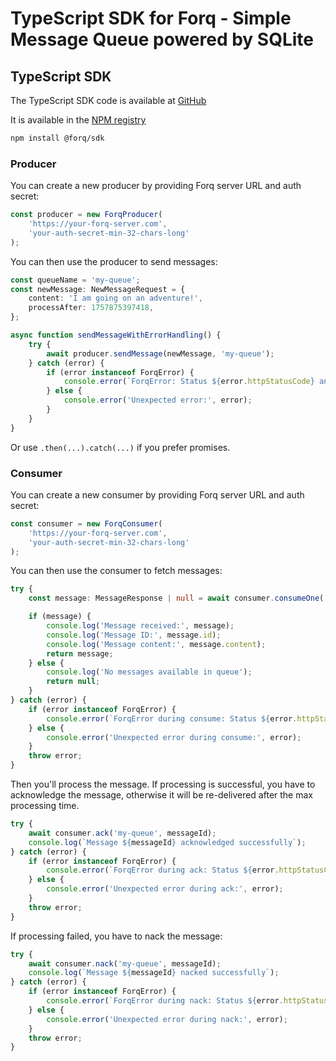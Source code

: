 # TypeScript SDK for Forq - Simple Message Queue powered by SQLite

## TypeScript SDK

The TypeScript SDK code is available at [GitHub](https://github.com/n0rdy/forq-sdk-typescript)

It is available in the [NPM registry](https://www.npmjs.com/package/@forq/sdk)

```bash
npm install @forq/sdk
```

### Producer

You can create a new producer by providing Forq server URL and auth secret:

```typescript
const producer = new ForqProducer(
    'https://your-forq-server.com',
    'your-auth-secret-min-32-chars-long'
);
```

You can then use the producer to send messages:

```typescript
const queueName = 'my-queue';
const newMessage: NewMessageRequest = {
    content: 'I am going on an adventure!',
    processAfter: 1757875397418,
};

async function sendMessageWithErrorHandling() {
    try {
        await producer.sendMessage(newMessage, 'my-queue');
    } catch (error) {
        if (error instanceof ForqError) {
            console.error(`ForqError: Status ${error.httpStatusCode} and error response ${error.errorResponse}`, error);
        } else {
            console.error('Unexpected error:', error);
        }
    }
}
```

Or use `.then(...).catch(...)` if you prefer promises.

### Consumer

You can create a new consumer by providing Forq server URL and auth secret:

```typescript
const consumer = new ForqConsumer(
    'https://your-forq-server.com',
    'your-auth-secret-min-32-chars-long'
);
```

You can then use the consumer to fetch messages:

```typescript
try {
    const message: MessageResponse | null = await consumer.consumeOne('my-queue');

    if (message) {
        console.log('Message received:', message);
        console.log('Message ID:', message.id);
        console.log('Message content:', message.content);
        return message;
    } else {
        console.log('No messages available in queue');
        return null;
    }
} catch (error) {
    if (error instanceof ForqError) {
        console.error(`ForqError during consume: Status ${error.httpStatusCode} and error response ${error.errorResponse}`, error);
    } else {
        console.error('Unexpected error during consume:', error);
    }
    throw error;
}
```

Then you'll process the message.
If processing is successful, you have to acknowledge the message, otherwise it will be re-delivered after the max processing time.

```typescript
try {
    await consumer.ack('my-queue', messageId);
    console.log(`Message ${messageId} acknowledged successfully`);
} catch (error) {
    if (error instanceof ForqError) {
        console.error(`ForqError during ack: Status ${error.httpStatusCode} and error response ${error.errorResponse}`, error);
    } else {
        console.error('Unexpected error during ack:', error);
    }
    throw error;
}
```

If processing failed, you have to nack the message:

```typescript
try {
    await consumer.nack('my-queue', messageId);
    console.log(`Message ${messageId} nacked successfully`);
} catch (error) {
    if (error instanceof ForqError) {
        console.error(`ForqError during nack: Status ${error.httpStatusCode} and error response ${error.errorResponse}`, error);
    } else {
        console.error('Unexpected error during nack:', error);
    }
    throw error;
}
```
